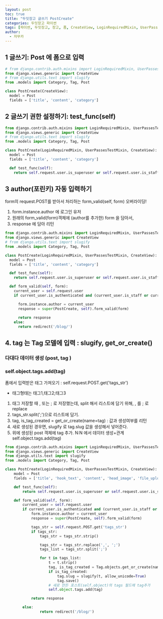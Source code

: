 ```yaml
---
layout: post
toc: true
title: "두잇장고 글쓰기 PostCreate"
categories: 두잇장고 파이썬
tags: [파이썬, 두잇장고, 장고, 폼, CreateView, LoginRequiredMixin, UserPassesTestMixin]
author:
  - 자무카
---
```


## 1 글쓰기: Post 에 폼으로 입력

```python
# from django.contrib.auth.mixins import LoginRequiredMixin, UserPassesTestMixin
from django.views.generic import CreateView
# from django.utils.text import slugify
from .models import Category, Tag, Post

class PostCreate(CreateView):
  model = Post
  fields = ['title', 'content', 'category']
```
## 2 글쓰기 권한 설정하기: test_func(self)

```python
from django.contrib.auth.mixins import LoginRequiredMixin, UserPassesTestMixin
from django.views.generic import CreateView
# from django.utils.text import slugify
from .models import Category, Tag, Post

class PostCreate(LoginRequiredMixin, UserPassesTestMixin, CreateView):
  model = Post
  fields = ['title', 'content', 'category']

  def test_func(self):
    return self.request.user.is_superuser or self.request.user.is_staff
```

## 3 author(포린키) 자동 입력하기
form의 request.POST를 받아서 처리하는 form_valid(self, form) 오버라이딩!
1. form.instance.author 에 로그인 유저
2. 원래의 form_valid(form)객체에 (author를 추가한) form 을 담아서,
3. response 에 담아 리턴

```python
from django.contrib.auth.mixins import LoginRequiredMixin, UserPassesTestMixin
from django.views.generic import CreateView
# from django.utils.text import slugify
from .models import Category, Tag, Post

class PostCreate(LoginRequiredMixin, UserPassesTestMixin, CreateView):
  model = Post
  fields = ['title', 'content', 'category']

  def test_func(self):
    return self.request.user.is_superuser or self.request.user.is_staff

  def form_valid(self, form):
    current_user = self.request.user
    if current_user.is_authenticated and (current_user.is_staff or current_user.is_superuser):

      form.instance.author = current_user
      response = super(PostCreate, self).form_valid(form)
      
      return response
    else:
      return redirect('/blog/')

```
## 4. tag 는 Tag 모델에 입력 : slugify, get_or_create()
### 다대다 데이터 생성 (post, tag )
### self.object.tags.add(tag) 
폼에서 입력받은 태그 가져오기 : self.request.POST.get('tags_str')
- 태그형태는 태그1,태그2;태그3
1. 태그 저장할 때 , 또는 ; 로 저장했는데, split 해서 리스트에 담기 위해, , 를 ; 로 replace
2. tags_str.split(';')으로 리스트에 담기.
3. tag, is_tag_created = get_or_create(name=tag) : 값과 생성여부를 리턴
4. 새로 생성된 경우면, slugify 로 tag.slug 값을 생성해서 넣어준다.
5. 위에 생성된 post 객체에 tag 추가. N:N 에서 데이터 생성+관계
self.object.tags.add(tag) 

```python
from django.contrib.auth.mixins import LoginRequiredMixin, UserPassesTestMixin
from django.views.generic import CreateView
from django.utils.text import slugify
from .models import Category, Tag, Post

class PostCreate(LoginRequiredMixin, UserPassesTestMixin, CreateView):
    model = Post
    fields = ['title', 'hook_text', 'content', 'head_image', 'file_upload', 'category']

    def test_func(self):
        return self.request.user.is_superuser or self.request.user.is_staff

    def form_valid(self, form):
        current_user = self.request.user
        if current_user.is_authenticated and (current_user.is_staff or current_user.is_superuser):
            form.instance.author = current_user
            response = super(PostCreate, self).form_valid(form)

            tags_str = self.request.POST.get('tags_str')
            if tags_str:
                tags_str = tags_str.strip()

                tags_str = tags_str.replace(',', ';')
                tags_list = tags_str.split(';')

                for t in tags_list:
                    t = t.strip()
                    tag, is_tag_created = Tag.objects.get_or_create(name=t)
                    if is_tag_created:
                        tag.slug = slugify(t, allow_unicode=True)
                        tag.save()
                    # 새로 만든 포스트(self.object)의 tags 필드에 tag추가
                    self.object.tags.add(tag)

            return response

        else:
                return redirect('/blog/')

```
